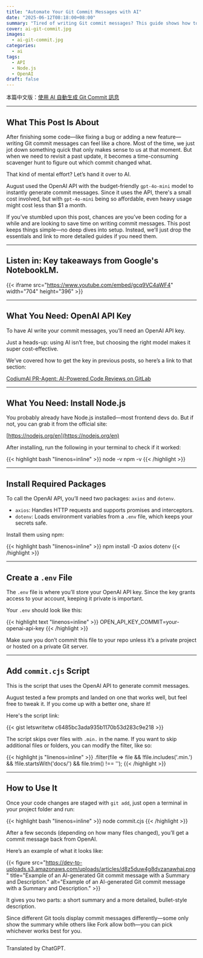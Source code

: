 ```yaml
---
title: "Automate Your Git Commit Messages with AI"
date: "2025-06-12T08:18:00+08:00"
summary: "Tired of writing Git commit messages? This guide shows how to use the OpenAI API with a simple Node.js script to generate clear, useful commit messages instantly—with minimal setup and very low cost."
cover: ai-git-commit.jpg
images:
  - ai-git-commit.jpg
categories:
  - ai
tags:
  - API
  - Node.js
  - OpenAI
draft: false
---
```


本篇中文版：[使用 AI 自動生成 Git Commit 訊息](https://www.letswrite.tw/ai-git-commit/)

---

## What This Post Is About

After finishing some code—like fixing a bug or adding a new feature—writing Git commit messages can feel like a chore. Most of the time, we just jot down something quick that only makes sense to us at that moment. But when we need to revisit a past update, it becomes a time-consuming scavenger hunt to figure out which commit changed what.

That kind of mental effort? Let’s hand it over to AI.

August used the OpenAI API with the budget-friendly `gpt-4o-mini` model to instantly generate commit messages. Since it uses the API, there's a small cost involved, but with `gpt-4o-mini` being so affordable, even heavy usage might cost less than \$1 a month.

If you’ve stumbled upon this post, chances are you’ve been coding for a while and are looking to save time on writing commit messages. This post keeps things simple—no deep dives into setup. Instead, we’ll just drop the essentials and link to more detailed guides if you need them.

---

## Listen in: Key takeaways from Google's NotebookLM.

{{< iframe src="https://www.youtube.com/embed/gcq9VC4aWF4" width="704" height="396" >}}

---

## What You Need: OpenAI API Key

To have AI write your commit messages, you’ll need an OpenAI API key.

Just a heads-up: using AI isn’t free, but choosing the right model makes it super cost-effective.

We’ve covered how to get the key in previous posts, so here’s a link to that section:

[CodiumAI PR-Agent: AI-Powered Code Reviews on GitLab](https://www.letswrite.tw/gitlab-ai-code-review/#openai-api-key)

---

## What You Need: Install Node.js

You probably already have Node.js installed—most frontend devs do. But if not, you can grab it from the official site:

[https://nodejs.org/en](https://nodejs.org/en)

After installing, run the following in your terminal to check if it worked:

<!-- prettier-ignore-start -->
{{< highlight bash "linenos=inline" >}}
node -v
npm -v
{{< /highlight >}}
<!-- prettier-ignore-end -->

---

## Install Required Packages

To call the OpenAI API, you’ll need two packages: `axios` and `dotenv`.

- `axios`: Handles HTTP requests and supports promises and interceptors.
- `dotenv`: Loads environment variables from a `.env` file, which keeps your secrets safe.

Install them using npm:

<!-- prettier-ignore-start -->
{{< highlight bash "linenos=inline" >}}
npm install -D axios dotenv
{{< /highlight >}}
<!-- prettier-ignore-end -->

---

## Create a `.env` File

The `.env` file is where you’ll store your OpenAI API key. Since the key grants access to your account, keeping it private is important.

Your `.env` should look like this:

<!-- prettier-ignore-start -->
{{< highlight text "linenos=inline" >}}
OPEN_API_KEY_COMMIT=your-openai-api-key
{{< /highlight >}}
<!-- prettier-ignore-end -->

Make sure you don’t commit this file to your repo unless it’s a private project or hosted on a private Git server.

---

## Add `commit.cjs` Script

This is the script that uses the OpenAI API to generate commit messages.

August tested a few prompts and landed on one that works well, but feel free to tweak it. If you come up with a better one, share it!

Here's the script link:

{{< gist letswritetw c6485bc3ada935b1170b53d283c9e218 >}}

The script skips over files with `.min.` in the name. If you want to skip additional files or folders, you can modify the filter, like so:

<!-- prettier-ignore-start -->
{{< highlight js "linenos=inline" >}}
.filter(file => file && !file.includes('.min.') && !file.startsWith('docs/') && file.trim() !== '');
{{< /highlight >}}
<!-- prettier-ignore-end -->

---

## How to Use It

Once your code changes are staged with `git add`, just open a terminal in your project folder and run:

<!-- prettier-ignore-start -->
{{< highlight bash "linenos=inline" >}}
node commit.cjs
{{< /highlight >}}
<!-- prettier-ignore-end -->

After a few seconds (depending on how many files changed), you’ll get a commit message back from OpenAI.

Here’s an example of what it looks like:

{{< figure src="https://dev-to-uploads.s3.amazonaws.com/uploads/articles/d8z5duw4g8dvzanawhaj.png" title="Example of an AI-generated Git commit message with a Summary and Description." alt="Example of an AI-generated Git commit message with a Summary and Description." >}}

It gives you two parts: a short summary and a more detailed, bullet-style description.

Since different Git tools display commit messages differently—some only show the summary while others like Fork allow both—you can pick whichever works best for you.

---

Translated by ChatGPT.
